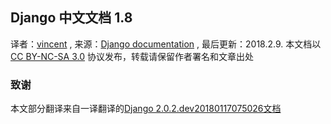 ## Django 中文文档 1.8

译者：[vincent](https://github.com/vincenth520) , 来源：[Django documentation](https://docs.djangoproject.com/en/2.0/) , 最后更新：2018.2.9.
本文档以 [CC BY-NC-SA 3.0](http://creativecommons.org/licenses/by-nc-sa/3.0/cn/) 协议发布，转载请保留作者署名和文章出处


### 致谢
本文部分翻译来自一译翻译的[Django 2.0.2.dev20180117075026文档](http://python.usyiyi.cn/documents/django2/index.html)